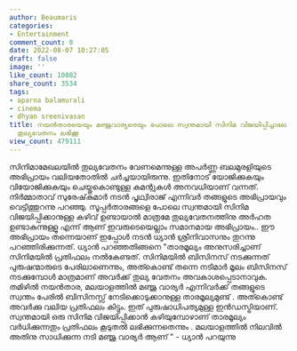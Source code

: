 ```yaml
---
author: Beaumaris
categories:
- Entertainment
comment_count: 0
date: 2022-08-07 10:27:05
draft: false
image: ''
like_count: 10882
share_count: 3534
tags:
- aparna balamurali
- cinema
- dhyan sreenivasan
title: നയൻ‌താരയെയും മഞ്ജുവാര്യരെയും പോലെ സ്വന്തമായി സിനിമ വിജയിപ്പിച്ചാലേ അപർണ്ണയ്ക്കും
  തുല്യവേതനം ലഭിക്കൂ
view_count: 479111
---
```


സിനിമാമേഖലയിൽ തുല്യവേതനം വേണമെന്നുള്ള അപർണ്ണ ബലമുരളിയുടെ അഭിപ്രായം വലിയതോതിൽ ചർച്ചയായിരുന്നു. ഇതിനോട് യോജിക്കുകയും വിയോജിക്കുകയും ചെയ്തുകൊണ്ടുള്ള കമന്റുകൾ അനവധിയാണ് വന്നത്. നിർമ്മാതാവ് സുരേഷ്‌കുമാർ നടൻ പൃഥ്വിരാജ് എന്നിവർ തങ്ങളുടെ അഭിപ്രായവും വെട്ടിത്തുറന്നു പറഞ്ഞു. സൂപ്പർതാരങ്ങളെ പോലെ സ്വന്തമായി സിനിമ വിജയിപ്പിക്കാനുള്ള കഴിവ് ഉണ്ടായാൽ മാത്രമേ തുല്യവേതനത്തിനു അർഹത ഉണ്ടാകുന്നുള്ളൂ എന്ന് ആണ് ഇവരുടെയെല്ലാം സമാനമായ അഭിപ്രായം.. ഈ അഭിപ്രായം തന്നെയാണ് ഇപ്പോൾ നടൻ ധ്യാൻ ശ്രീനിവാസനും തുറന്നു പറഞ്ഞിരിക്കുന്നത്. ധ്യാൻ പറഞ്ഞതിങ്ങനെ "താരമൂല്യം അനുസരിച്ചാണ് സിനിമയില്‍ പ്രതിഫലം നല്‍കേണ്ടത്. സിനിമയിൽ ബിസിനസ് നടക്കുന്നത് പുരുഷന്മാരുടെ പേരിലാണെന്നും, അത്കൊണ്ട് തന്നെ നടിമാര്‍ മൂലം ബിസിനസ് നടക്കുമ്പോൾ മാത്രമാണ് അവര്‍ക്ക് തുല്യ വേതനം അവകാശപ്പെടാനാവുക. തമിഴിൽ നയൻ‌താര, മലയാളത്തിൽ മഞ്ജു വാര്യർ എന്നിവർക്ക് തങ്ങളുടെ സ്വന്തം പേരിൽ ബിസിനസ്സ് നേടിക്കൊടുക്കാനുള്ള താരമൂല്യമുണ്ട് . അത്കൊണ്ട് അവർക്കു വലിയ പ്രതിഫലം കിട്ടും. ഇത് പുരുഷാധിപത്യമുള്ള ഇന്‍ഡസ്ട്രിയാണ്. സ്വന്തമായി ഒരു സിനിമ വിജയിപ്പിക്കാന്‍ കഴിയുമ്പോഴാണ് താരമൂല്യം വർധിക്കുന്നതും പ്രതിഫലം കൂടുതൽ ലഭിക്കുന്നതെന്നും . മലയാളത്തിൽ നിലവിൽ അതിനു സാധിക്കുന്ന നടി മഞ്ജു വാര്യർ ആണ് " - ധ്യാൻ പറയുന്നു